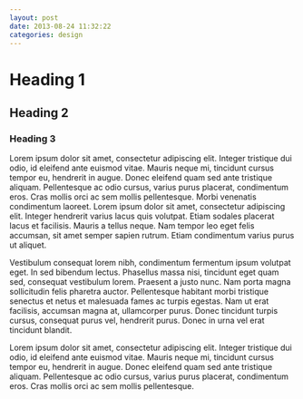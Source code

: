```yaml
---
layout: post
date: 2013-08-24 11:32:22
categories: design
---
```


# Heading 1

## Heading 2

### Heading 3

Lorem ipsum dolor sit amet, consectetur adipiscing elit. Integer tristique dui odio, id eleifend ante euismod vitae. Mauris neque mi, tincidunt cursus tempor eu, hendrerit in augue. Donec eleifend quam sed ante tristique aliquam. Pellentesque ac odio cursus, varius purus placerat, condimentum eros. Cras mollis orci ac sem mollis pellentesque. Morbi venenatis condimentum laoreet. Lorem ipsum dolor sit amet, consectetur adipiscing elit. Integer hendrerit varius lacus quis volutpat. Etiam sodales placerat lacus et facilisis. Mauris a tellus neque. Nam tempor leo eget felis accumsan, sit amet semper sapien rutrum. Etiam condimentum varius purus ut aliquet.

Vestibulum consequat lorem nibh, condimentum fermentum ipsum volutpat eget. In sed bibendum lectus. Phasellus massa nisi, tincidunt eget quam sed, consequat vestibulum lorem. Praesent a justo nunc. Nam porta magna sollicitudin felis pharetra auctor. Pellentesque habitant morbi tristique senectus et netus et malesuada fames ac turpis egestas. Nam ut erat facilisis, accumsan magna at, ullamcorper purus. Donec tincidunt turpis cursus, consequat purus vel, hendrerit purus. Donec in urna vel erat tincidunt blandit.

Lorem ipsum dolor sit amet, consectetur adipiscing elit. Integer tristique dui odio, id eleifend ante euismod vitae. Mauris neque mi, tincidunt cursus tempor eu, hendrerit in augue. Donec eleifend quam sed ante tristique aliquam. Pellentesque ac odio cursus, varius purus placerat, condimentum eros. Cras mollis orci ac sem mollis pellentesque.
